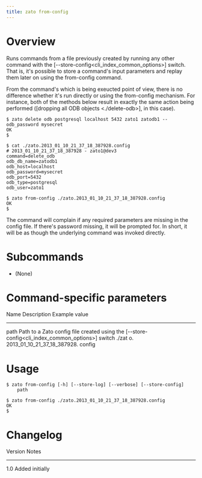```yaml
---
title: zato from-config
---
```


Overview
========

Runs commands from a file previously created by running any other command with
the [\--store-config\<cli_index_common_options\>] switch. That is,
it\'s possible to store a command\'s input parameters and replay them later
on using the from-config command.

From the command\'s which is being exeucted point of view, there is no difference
whether it\'s run directly or using the from-config mechanism. For instance, both of
the methods below result in exactly the same action being performed ([dropping all ODB objects \<./delete-odb\>], in this case).

    $ zato delete odb postgresql localhost 5432 zato1 zatodb1 --odb_password mysecret
    OK
    $

    $ cat ./zato.2013_01_10_21_37_18_387928.config 
    # 2013_01_10_21_37_18_387928 - zato1@dev3
    command=delete_odb
    odb_db_name=zatodb1
    odb_host=localhost
    odb_password=mysecret
    odb_port=5432
    odb_type=postgresql
    odb_user=zato1

    $ zato from-config ./zato.2013_01_10_21_37_18_387928.config 
    OK
    $

The command will complain if any required parameters are missing in the config file.
If there\'s password missing, it will be prompted for. In short, it will be as though
the underlying command was invoked directly.

Subcommands
===========

-   (None)

Command-specific parameters
===========================

  Name   Description                                                                                                           Example value
  ------ --------------------------------------------------------------------------------------------------------------------- ----------------------------------------
  path   Path to a Zato config file created using the [\--store-config\<cli_index_common_options\>] switch ./zat   o\. 2013_01_10_21_37_18_387928. config

Usage
=====

    $ zato from-config [-h] [--store-log] [--verbose] [--store-config]
        path

    $ zato from-config ./zato.2013_01_10_21_37_18_387928.config 
    OK
    $

Changelog
=========

  Version   Notes
  --------- -----------------
  1.0       Added initially
